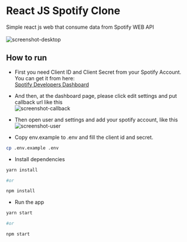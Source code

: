 # React JS Spotify Clone
Simple react js web that consume data from Spotify WEB API <br /> <br />
![screenshot-desktop](https://i.imgur.com/EsG3Qqc.png)

## How to run
- First you need Client ID and Client Secret from your Spotify Account. You can get it from here: <br />
<a href="https://developer.spotify.com/dashboard/">Spotify Developers Dashboard</a>

- And then, at the dashboard page, please click edit settings and put callback url like this <br />
![screenshot-callback](https://i.imgur.com/QEP50Bf.png)

- Then open user and settings and add your spotify account, like this <br />
![screenshot-user](https://i.imgur.com/cx0WOpp.png)

- Copy env.example to .env and fill the client id and secret.
```bash
cp .env.example .env
```

- Install dependencies
```bash
yarn install

#or

npm install
```

- Run the app
```bash
yarn start

#or

npm start
```
